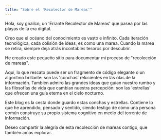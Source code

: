 ```yaml
---
title: "Sobre el 'Recolector de Mareas'"
---
```


Hola, soy gnailcn, un 'Errante Recolector de Mareas' que pasea por las playas de la era digital.

Creo que el océano del conocimiento es vasto e infinito. Cada iteración tecnológica, cada colisión de ideas, es como una marea. Cuando la marea se retira, siempre deja atrás incontables tesoros por descubrir.

He creado este pequeño sitio para documentar mi proceso de "recolección de mareas".

Aquí, lo que rescato puede ser un fragmento de código elegante o un algoritmo brillante: son las 'conchas' relucientes en las olas de la información. También admiro las grandes ideas que guían nuestro rumbo y las filosofías de vida que cambian nuestra percepción: son las 'estrellas' que ofrecen una guía eterna en el cielo nocturno.

Este blog es la cesta donde guardo estas conchas y estrellas. Contiene lo que he aprendido, pensado y sentido, siendo testigo de cómo una persona común construye su propio sistema cognitivo en medio del torrente de información.

Deseo compartir la alegría de esta recolección de mareas contigo, que también amas explorar.